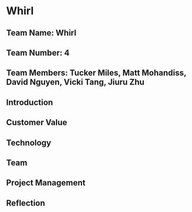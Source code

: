 # **Whirl**

## **Team Name: Whirl**

## **Team Number: 4**

## **Team Members: Tucker Miles, Matt Mohandiss, David Nguyen, Vicki Tang, Jiuru Zhu**

## **Introduction**

## **Customer Value**

## **Technology**

## **Team**

## **Project Management**

## **Reflection**
